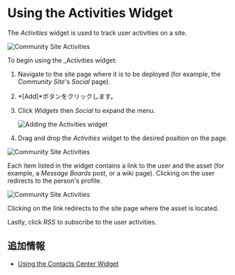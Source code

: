 # Using the Activities Widget

The *Activities* widget is used to track user activities on a site.

![Community Site Activities](./using-the-activities-widget/images/03.png)

To begin using the \_Activities widget:

1.  Navigate to the site page where it is to be deployed (for example, the *Community Site*'s *Social* page).

2.  *[Add]*ボタンをクリックします。

3.  Click *Widgets* then *Social* to expand the menu.

    ![Adding the Activities widget](./using-the-activities-widget/images/02.png)

4.  Drag and drop the *Activities* widget to the desired position on the page.

![Community Site Activities](./using-the-activities-widget/images/01.png)

Each item listed in the widget contains a link to the user and the asset (for example, a *Message Boards* post, or a wiki page). Clicking on the user redirects to the person's profile.

![Community Site Activities](./using-the-activities-widget/images/04.png)

Clicking on the link redirects to the site page where the asset is located.

Lastly, click *RSS* to subscribe to the user activities.

## 追加情報

  - [Using the Contacts Center Widget](./using-the-contacts-center-widget.md)
